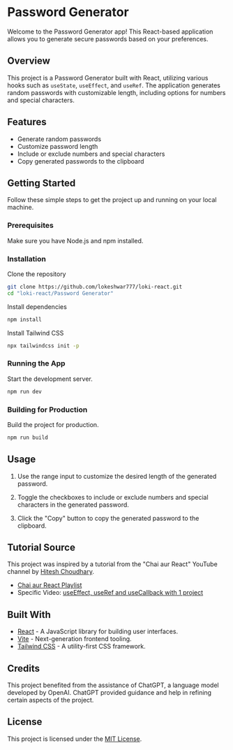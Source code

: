 # Password Generator

Welcome to the Password Generator app! This React-based application allows you to generate secure passwords based on your preferences.

## Overview

This project is a Password Generator built with React, utilizing various hooks such as `useState`, `useEffect`, and `useRef`. The application generates random passwords with customizable length, including options for numbers and special characters.

## Features

- Generate random passwords
- Customize password length
- Include or exclude numbers and special characters
- Copy generated passwords to the clipboard

## Getting Started

Follow these simple steps to get the project up and running on your local machine.

### Prerequisites

Make sure you have Node.js and npm installed.

### Installation

Clone the repository

```bash
git clone https://github.com/lokeshwar777/loki-react.git
cd "loki-react/Password Generator"
```

Install dependencies

```bash
npm install
```

Install Tailwind CSS

```bash
npx tailwindcss init -p
```

### Running the App

Start the development server.

```bash
npm run dev
```

### Building for Production

Build the project for production.

```bash
npm run build
```

## Usage

1. Use the range input to customize the desired length of the generated password.

2. Toggle the checkboxes to include or exclude numbers and special characters in the generated password.

3. Click the "Copy" button to copy the generated password to the clipboard.

## Tutorial Source

This project was inspired by a tutorial from the "Chai aur React" YouTube channel by [Hitesh Choudhary](https://www.youtube.com/@chaiaurcode).

- [Chai aur React Playlist](https://youtube.com/playlist?list=PLu71SKxNbfoDqgPchmvIsL4hTnJIrtige&si=uK4P_CC_IDk520n4)
- Specific Video: [useEffect, useRef and useCallback with 1 project
  ](https://youtu.be/Lt4vy8hfc-s?si=pyO0OJpyHO0qtljy)

## Built With

- [React](https://reactjs.org/) - A JavaScript library for building user interfaces.
- [Vite](https://vitejs.dev/) - Next-generation frontend tooling.
- [Tailwind CSS](https://tailwindcss.com/) - A utility-first CSS framework.

## Credits

This project benefited from the assistance of ChatGPT, a language model developed by OpenAI. ChatGPT provided guidance and help in refining certain aspects of the project.

## License

This project is licensed under the [MIT License](LICENSE).
